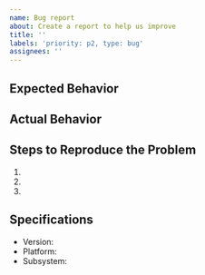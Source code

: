 ```yaml
---
name: Bug report
about: Create a report to help us improve
title: ''
labels: 'priority: p2, type: bug'
assignees: ''
---
```


## Expected Behavior

## Actual Behavior

## Steps to Reproduce the Problem

1.
1.
1.

## Specifications

-   Version:
-   Platform:
-   Subsystem:
